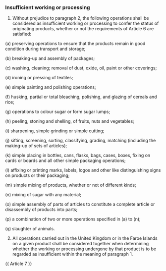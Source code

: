 ### Insufficient working or processing

1.	Without prejudice to paragraph 2, the following operations shall be considered as insufficient working or processing to confer the status of originating products, whether or not the requirements of Article 6 are satisfied:

(a)	preserving operations to ensure that the products remain in good condition during transport and storage;

(b)	breaking-up and assembly of packages;

(c)	washing, cleaning; removal of dust, oxide, oil, paint or other coverings;

(d)	ironing or pressing of textiles;

(e)	simple painting and polishing operations;

(f)	husking, partial or total bleaching, polishing, and glazing of cereals and rice;

(g)	operations to colour sugar or form sugar lumps;

(h)	peeling, stoning and shelling, of fruits, nuts and vegetables;

(i)	sharpening, simple grinding or simple cutting;

(j)	sifting, screening, sorting, classifying, grading, matching (including the making-up of sets of articles);

(k)	simple placing in bottles, cans, flasks, bags, cases, boxes, fixing on cards or boards and all other simple packaging operations;

(l)	affixing or printing marks, labels, logos and other like distinguishing signs on products or their packaging;

(m)	simple mixing of products, whether or not of different kinds;

(n)	mixing of sugar with any material; 

(o)	simple assembly of parts of articles to constitute a complete article or disassembly of products into parts;

(p)	a combination of two or more operations specified in (a) to (n);

(q)	slaughter of animals.

2.	All operations carried out in the United Kingdom or in the Faroe Islands on a given product shall be considered together when determining whether the working or processing undergone by that product is to be regarded as insufficient within the meaning of paragraph 1.

{{ Article 7 }}
